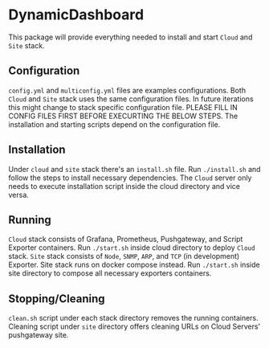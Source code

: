 # DynamicDashboard
This package will provide everything needed to install and start `Cloud` and `Site` stack.

## Configuration
`config.yml` and `multiconfig.yml` files are examples configurations. Both `Cloud` and `Site` stack uses the same configuration files. In future iterations this might change to stack specific configuration file. PLEASE FILL IN CONFIG FILES FIRST BEFORE EXECURTING THE BELOW STEPS. The installation and starting scripts depend on the configuration file.

## Installation
Under `cloud` and `site` stack there's an `install.sh` file. Run `./install.sh` and follow the steps to install necessary dependencies. The `Cloud` server only needs to execute installation script inside the cloud directory and vice versa.

## Running
`Cloud` stack consists of Grafana, Prometheus, Pushgateway, and Script Exporter containers. Run `./start.sh` inside cloud directory to deploy `Cloud` stack. 
`Site` stack consists of `Node`, `SNMP`, `ARP`, and `TCP` (in development) Exporter. Site stack runs on docker compose instead. Run `./start.sh` inside site directory to compose all necessary exporters containers.

## Stopping/Cleaning
`clean.sh` script under each stack directory removes the running containers. 
Cleaning script under `site` directory offers cleaning URLs on Cloud Servers' pushgateway site.